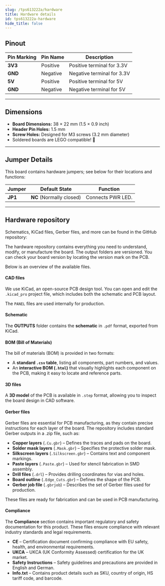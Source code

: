 ```yaml
---
slug: /tps613222a/hardware
title: Hardware details
id: tps613222a-hardware
hide_title: false
---
```


## Pinout

<CenteredImage src="/img/tps613222a/pinout.png" alt="TPS613222A boost converter pinout diagram" caption="TPS613222A boost converter pinout diagram"/>

| Pin Marking | Pin Name  | Description                        |
|-------------|-----------|------------------------------------|
| **3V3**    | Positive  | Positive terminal for 3.3V         |
| **GND**    | Negative  | Negative terminal for 3.3V         |
| **5V**     | Positive  | Positive terminal for 5V           |
| **GND**    | Negative  | Negative terminal for 5V           |

---

## Dimensions

- **Board Dimensions:** 38 × 22 mm (1.5 × 0.9 inch)  
- **Header Pin Holes:** 1.5 mm  
- **Screw Holes:** Designed for M3 screws (3.2 mm diameter)  
- Soldered boards are LEGO compatible! 🧱 

---

## Jumper Details

This board contains hardware jumpers; see below for their locations and functions:

<CenteredImage src="/img/tps613222a/jp1_highlighted.png" alt="jp1" caption="JP1" width="600px"/>

| Jumper  | Default State            | Function          |
|---------|--------------------------|-------------------|
| **JP1** | **NC** (Normally closed) | Connects PWR LED. |

---

## Hardware repository

Schematics, KiCad files, Gerber files, and more can be found in the GitHub repository:

<QuickLink 
  title="Mini low-power TPS613222A boost converter Hardware design" 
  description="GitHub hardware repository for this product"
  url="https://github.com/SolderedElectronics/Mini-low-power-TPS613222A-boost-converter-hardware-design" 
/> 

The hardware repository contains everything you need to understand, modify, or manufacture the board. The output folders are versioned. You can check your board version by locating the version mark on the PCB.

Below is an overview of the available files.

#### CAD files

We use KiCad, an open-source PCB design tool. You can open and edit the `.kicad_pro` project file, which includes both the schematic and PCB layout.

The `PANEL` files are used internally for production.

#### Schematic

The **OUTPUTS** folder contains the **schematic** in `.pdf` format, exported from KiCad.

#### BOM (Bill of Materials)

The bill of materials (BOM) is provided in two formats:

- A **standard `.csv` table**, listing all components, part numbers, and values.  
- An **interactive BOM (`.html`)** that visually highlights each component on the PCB, making it easy to locate and reference parts.

#### 3D files

A **3D model** of the PCB is available in `.step` format, allowing you to inspect the board design in CAD software.

#### Gerber files

Gerber files are essential for PCB manufacturing, as they contain precise instructions for each layer of the board. The repository includes standard Gerber outputs in a .zip file, such as:

- **Copper layers** (`.Cu.gbr`) – Defines the traces and pads on the board.  
- **Solder mask layers** (`.Mask.gbr`) – Specifies the protective solder mask.  
- **Silkscreen layers** (`.Silkscreen.gbr`) – Contains text and component markings.  
- **Paste layers** (`.Paste.gbr`) – Used for stencil fabrication in SMD assembly.  
- **Drill files** (`.drl`) – Provides drilling coordinates for vias and holes.  
- **Board outline** (`.Edge_Cuts.gbr`) – Defines the shape of the PCB.  
- **Gerber job file** (`.gbrjob`) – Describes the set of Gerber files used for production.

These files are ready for fabrication and can be used in PCB manufacturing.

#### Compliance

The **Compliance** section contains important regulatory and safety documentation for this product. These files ensure compliance with relevant industry standards and legal requirements.

- **CE** – Certification document confirming compliance with EU safety, health, and environmental requirements.  
- **UKCA** – UKCA (UK Conformity Assessed) certification for the UK market.  
- **Safety Instructions** – Safety guidelines and precautions are provided in English and German.  
- **Info.txt** – Contains product details such as SKU, country of origin, HS tariff code, and barcode.